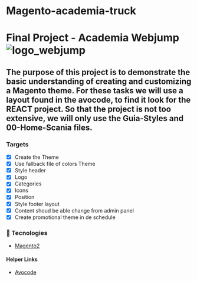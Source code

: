# Magento-academia-truck
# Final Project - Academia Webjump ![logo_webjump](https://user-images.githubusercontent.com/50602816/96454813-c7656180-11f2-11eb-92aa-34a4035fc2c6.png)

## The purpose of this project is to demonstrate the basic understanding of creating and customizing a Magento theme. For these tasks we will use a layout found in the avocode, to find it look for the REACT project. So that the project is not too extensive, we will only use the Guia-Styles and 00-Home-Scania files.

### Targets

- [x] Create the Theme
- [x] Use fallback file of colors Theme
- [x] Style header
- [x] Logo
- [x] Categories
- [x] Icons
- [x] Position
- [x] Style footer layout
- [x] Content shoud be able change from admin panel
- [x] Create promotional theme in de schedule

### :rocket: Tecnologies
- [Magento2](https://devdocs.magento.com)

#### Helper Links
- [Avocode](https://app.avocode.com/revisions/42554536/?design=27824417)
